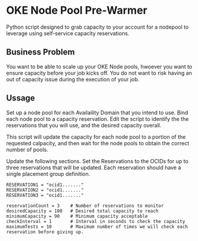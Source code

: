 # OKE Node Pool Pre-Warmer

Python script designed to grab capacity to your account for a nodepool to leverage using self-service capacity reservations.

## Business Problem
You want to be able to scale up your OKE Node pools, hwoever you want to ensure capacity before your job kicks off. You do not want to risk having an out of capacity issue during the execution of your job.

## Ussage
Set up a node pool for each Availaility Domain that you intend to use.
Bind each node pool to a capacity reservation.
Edit the script to identify the the reservations that you will use, and the desired capacity overall.

This script will update the capacity for each node pool to a portion of the requested calpacity, and then wait for the node pools to obtain the correct number of pools. 

Update the following sections.
Set the Reservations to the OCIDs for up to three reservations that will be updated.
Each reservation should have a single placement group definition.

```
RESERVATION1 = "ocid1......."
RESERVATION2 = "ocid1......."
RESERVATION3 = "ocid1......."

reservationCount = 3    # Number of reservations to monitor
desiredCapacity = 100   # Desired total capacity to reach
minimumCapacity = 90    # Minimum capacity acceptable
checkInterval = 1       # Interval in seconds to check the capacity
maximumTests = 10       # Maximum number of times we will check each reservation before giving up.
```